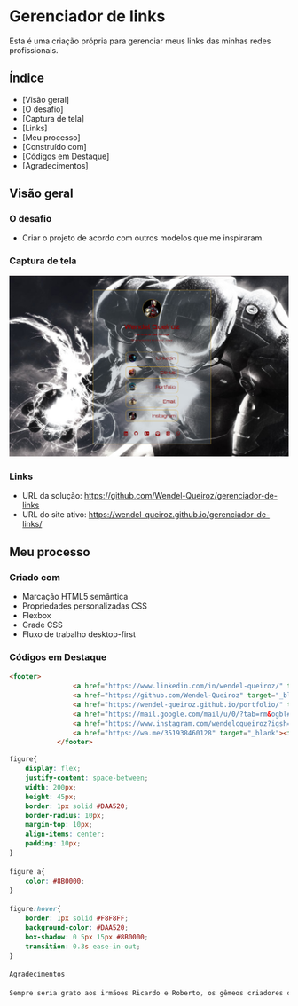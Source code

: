 # Gerenciador de links

Esta é uma criação própria para gerenciar meus links das minhas redes profissionais.

## Índice

- [Visão geral]
- [O desafio]
- [Captura de tela]
- [Links]
- [Meu processo]
- [Construído com]
- [Códigos em Destaque]
- [Agradecimentos]

## Visão geral

### O desafio

- Criar o projeto de acordo com outros modelos que me inspiraram.

### Captura de tela

<img src=./src/desing/desktop.png>

### Links

- URL da solução: https://github.com/Wendel-Queiroz/gerenciador-de-links
- URL do site ativo: https://wendel-queiroz.github.io/gerenciador-de-links/

## Meu processo

### Criado com

- Marcação HTML5 semântica
- Propriedades personalizadas CSS
- Flexbox
- Grade CSS
- Fluxo de trabalho desktop-first

### Códigos em Destaque

```html
<footer>
                <a href="https://www.linkedin.com/in/wendel-queiroz/" target="_blank"><i class="fa-brands fa-linkedin"></i></a>
                <a href="https://github.com/Wendel-Queiroz" target="_blank"><i class="fa-brands fa-github"></i></a>
                <a href="https://wendel-queiroz.github.io/portfolio/" target="_blank"><i class="fa-solid fa-address-card"></i></a>
                <a href="https://mail.google.com/mail/u/0/?tab=rm&ogbl#inbox" target="_blank"><i class="fa-solid fa-envelope-open-text"></i></a>
                <a href="https://www.instagram.com/wendelcqueiroz?igsh=OWxmbnB4MGZmYzQ0" target="_blank"><i class="fa-brands fa-square-instagram"></i></a>
                <a href="https://wa.me/351938460128" target="_blank"><i class="fa-brands fa-whatsapp"></i></a>
            </footer>
```
```css
figure{
    display: flex;
    justify-content: space-between;
    width: 200px;
    height: 45px;
    border: 1px solid #DAA520;
    border-radius: 10px;
    margin-top: 10px;
    align-items: center;
    padding: 10px;
}

figure a{
    color: #8B0000;
}

figure:hover{
    border: 1px solid #F8F8FF;
    background-color: #DAA520;
    box-shadow: 0 5px 15px #8B0000;
    transition: 0.3s ease-in-out;
}

Agradecimentos

Sempre seria grato aos irmãoes Ricardo e Roberto, os gêmeos criadores do curso Dev em Dobro!!!